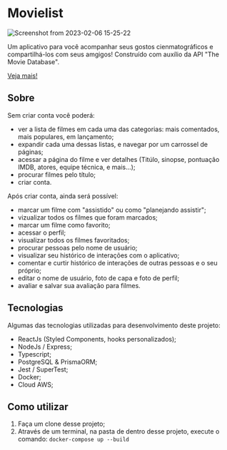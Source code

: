# Movielist

![Screenshot from 2023-02-06 15-25-22](https://user-images.githubusercontent.com/102863343/217061442-ee0d5e9d-e83b-45ba-902f-5ab7316a7a17.png)

Um aplicativo para você acompanhar seus gostos cienmatográficos e compartilhá-los com seus amgigos! Construído com auxílio da API "The Movie Database".

<a href="http://18.206.126.112/" target="_blank">Veja mais!</a>

## Sobre
Sem criar conta você poderá:
- ver a lista de filmes em cada uma das categorias: mais comentados, mais populares, em lançamento;
- expandir cada uma dessas listas, e navegar por um carrossel de páginas;
- acessar a página do filme e ver detalhes (Titúlo, sinopse, pontuação IMDB, atores, equipe técnica, e mais...);
- procurar filmes pelo título;
- criar conta.

Após criar conta, ainda será possível:
- marcar um filme com "assistido" ou como "planejando assistir";
- vizualizar todos os filmes que foram marcados;
- marcar um filme como favorito;
- acessar o perfil;
- visualizar todos os filmes favoritados;
- procurar pessoas pelo nome de usuário;
- visualizar seu histórico de interações com o aplicativo;
- comentar e curtir histórico de interações de outras pessoas e o seu próprio;
- editar o nome de usuário, foto de capa e foto de perfil;
- avaliar e salvar sua avaliação para filmes.

## Tecnologias
Algumas das tecnologias utilizadas para desenvolvimento deste projeto:
- ReactJs (Styled Components, hooks personalizados);
- NodeJs / Express;
- Typescript;
- PostgreSQL & PrismaORM;
- Jest / SuperTest;
- Docker;
- Cloud AWS;

## Como utilizar
1. Faça um clone desse projeto;
3. Através de um terminal, na pasta de dentro desse projeto, execute o comando:
<code>docker-compose up --build</code>
